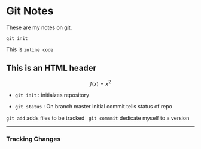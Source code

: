 # Git Notes

These are my notes on git.

```
git init

```

This is `inline code`

<h2> This is an HTML header</h2>

$$ f(x) = x^2 $$

* `git init` : initialzes repository

* `git status` : On branch master Initial commit tells status of repo 

` git add ` adds files to be tracked
` git commmit` dedicate myself to a version


---


### Tracking Changes




